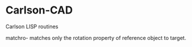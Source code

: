 # Carlson-CAD
Carlson LISP routines

matchro- matches only the rotation property of reference object to target. 
